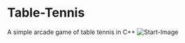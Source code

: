 # Table-Tennis
A simple arcade game of table tennis in C++
![Start-Image](https://github.com/GoluffyxD/Table-Tennis/Game.PNG)
